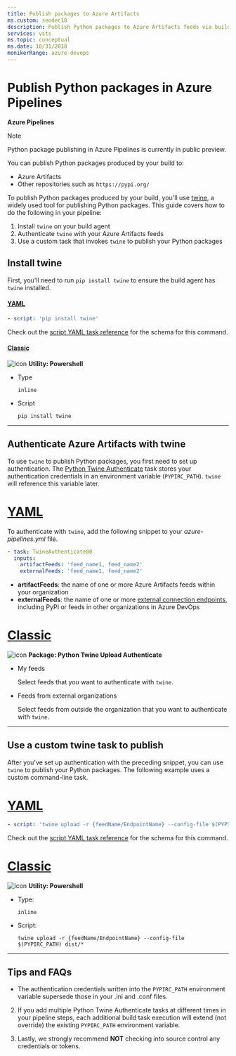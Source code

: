 ```yaml
---
title: Publish packages to Azure Artifacts
ms.custom: seodec18
description: Publish Python packages to Azure Artifacts feeds via builds with Azure Pipelines
services: vsts
ms.topic: conceptual
ms.date: 10/31/2018
monikerRange: azure-devops
---
```


# Publish Python packages in Azure Pipelines

**Azure Pipelines**

> [!NOTE]
> Python package publishing in Azure Pipelines is currently in public preview.

You can publish Python packages produced by your build to:

- Azure Artifacts
- Other repositories such as `https://pypi.org/`

To publish Python packages produced by your build, you'll use [twine](https://pypi.org/project/twine/), a widely used tool for publishing Python packages. This guide covers how to do the following in your pipeline:

1.  Install `twine` on your build agent
2.  Authenticate `twine` with your Azure Artifacts feeds
3.  Use a custom task that invokes `twine` to publish your Python packages

## Install twine

First, you'll need to run `pip install twine` to ensure the build agent has `twine` installed.

#### [YAML](#tab/yaml/)

```yaml
- script: 'pip install twine'
```

Check out the [script YAML task reference](../yaml-schema.md#script) for the schema for this command.

#### [Classic](#tab/classic/)

![icon](../tasks/utility/media/powershell.png) **Utility: Powershell**

- Type

  ```
  inline
  ```

- Script

  ```
  pip install twine
  ```

---

## Authenticate Azure Artifacts with twine

To use `twine` to publish Python packages, you first need to set up authentication. The [Python Twine Authenticate](../tasks/package/twine-authenticate.md) task stores your authentication credentials in an environment variable (`PYPIRC_PATH`). `twine` will reference this variable later.

# [YAML](#tab/yaml)

To authenticate with `twine`, add the following snippet to your _azure-pipelines.yml_ file.

```yaml
- task: TwineAuthenticate@0
  inputs:
    artifactFeeds: 'feed_name1, feed_name2'
    externalFeeds: 'feed_name1, feed_name2'
```

- **artifactFeeds**: the name of one or more Azure Artifacts feeds within your organization
- **externalFeeds**: the name of one or more [external connection endpoints](/azure/devops/pipelines/library/service-endpoints), including PyPI or feeds in other organizations in Azure DevOps

# [Classic](#tab/classic)

![icon](../tasks/package/media/python-twine-authenticate.png) **Package: Python Twine Upload Authenticate**

- My feeds

  Select feeds that you want to authenticate with `twine`.

- Feeds from external organizations

  Select feeds from outside the organization that you want to authenticate with `twine`.

---

## Use a custom twine task to publish

After you've set up authentication with the preceding snippet, you can use `twine` to publish your Python packages. The following example uses a custom command-line task.

# [YAML](#tab/yaml)

```yaml
- script: 'twine upload -r {feedName/EndpointName} --config-file $(PYPIRC_PATH) {package path to publish}'
```

Check out the [script YAML task reference](../yaml-schema.md#script) for the schema for this command.

# [Classic](#tab/classic)

![icon](../tasks/utility/media/powershell.png) **Utility: Powershell**

- Type:

  ```
  inline
  ```

- Script:

  ```
  twine upload -r {feedName/EndpointName} --config-file $(PYPIRC_PATH) dist/*
  ```

---

## Tips and FAQs

- The authentication credentials written into the `PYPIRC_PATH` environment variable supersede those in your .ini and .conf files.

2.  If you add multiple Python Twine Authenticate tasks at different times in your pipeline steps, each additional build task execution will extend (not override) the existing `PYPIRC_PATH` environment variable.

3.  Lastly, we strongly recommend **NOT** checking into source control any credentials or tokens.
